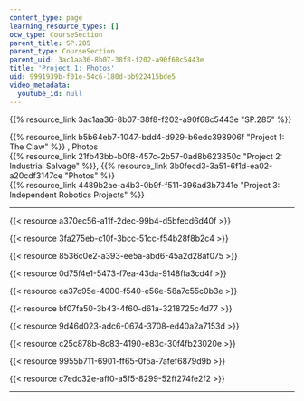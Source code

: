 ```yaml
---
content_type: page
learning_resource_types: []
ocw_type: CourseSection
parent_title: SP.285
parent_type: CourseSection
parent_uid: 3ac1aa36-8b07-38f8-f202-a90f68c5443e
title: 'Project 1: Photos'
uid: 9991939b-f01e-54c6-180d-bb922415bde5
video_metadata:
  youtube_id: null
---
```


{{% resource_link 3ac1aa36-8b07-38f8-f202-a90f68c5443e "SP.285" %}}

{{% resource_link b5b64eb7-1047-bdd4-d929-b6edc398906f "Project 1: The Claw" %}} , Photos  
{{% resource_link 21fb43bb-b0f8-457c-2b57-0ad8b623850c "Project 2: Industrial Salvage" %}}, {{% resource_link 3b0fecd3-3a51-6f1d-ea02-a20cdf3147ce "Photos" %}}  
{{% resource_link 4489b2ae-a4b3-0b9f-f511-396ad3b7341e "Project 3: Independent Robotics Projects" %}}

* * *

{{< resource a370ec56-a11f-2dec-99b4-d5bfecd6d40f >}}

{{< resource 3fa275eb-c10f-3bcc-51cc-f54b28f8b2c4 >}}

{{< resource 8536c0e2-a393-ee5a-abd6-45a2d28af075 >}}

{{< resource 0d75f4e1-5473-f7ea-43da-9148ffa3cd4f >}}

{{< resource ea37c95e-4000-f540-e56e-58a7c55c0b3e >}}

{{< resource bf07fa50-3b43-4f60-d61a-3218725c4d77 >}}

{{< resource 9d46d023-adc6-0674-3708-ed40a2a7153d >}}

{{< resource c25c878b-8c83-4190-e83c-30f4fb23020e >}}

{{< resource 9955b711-6901-ff65-0f5a-7afef6879d9b >}}

{{< resource c7edc32e-aff0-a5f5-8299-52ff274fe2f2 >}}

* * *